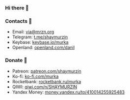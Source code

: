 ### Hi there 👋

### Contacts 💬
- Email: via@mrzn.org
- Telegram: [t.me/shaymurzin](https://t.me/shaymurzin)
- Keybase: [keybase.io/murka](https://keybase.io/murka)
- Openland: [openland.com/danil](https://openland.com/danil)

### Donate 🤑
- Patreon: [patreon.com/shaymurzin](https://patreon.com/shaymurzin)
- Ko-fi: [ko-fi.com/murka](https://ko-fi.com/murka)
- Rocketbank: [rocketbank.ru/murka](https://rocketbank.ru/murka)
- QIWI: [qiwi.com/n/SHAYMURZIN](https://qiwi.com/n/SHAYMURZIN)
- Yandex Money: [money.yandex.ru/to/410014255925483](https://money.yandex.ru/to/410014255925483)
